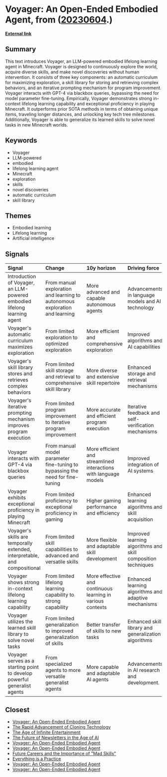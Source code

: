 # __Voyager: An Open-Ended Embodied Agent__, from ([20230604](https://kghosh.substack.com/p/20230604).)

__[External link](https://voyager.minedojo.org/?utm_source=pocket_saves&utm_medium=email)__



## Summary

This text introduces Voyager, an LLM-powered embodied lifelong learning agent in Minecraft. Voyager is designed to continuously explore the world, acquire diverse skills, and make novel discoveries without human intervention. It consists of three key components: an automatic curriculum for maximizing exploration, a skill library for storing and retrieving complex behaviors, and an iterative prompting mechanism for program improvement. Voyager interacts with GPT-4 via blackbox queries, bypassing the need for model parameter fine-tuning. Empirically, Voyager demonstrates strong in-context lifelong learning capability and exceptional proficiency in playing Minecraft. It outperforms prior SOTA methods in terms of obtaining unique items, traveling longer distances, and unlocking key tech tree milestones. Additionally, Voyager is able to generalize its learned skills to solve novel tasks in new Minecraft worlds.

## Keywords

* Voyager
* LLM-powered
* embodied
* lifelong learning agent
* Minecraft
* exploration
* skills
* novel discoveries
* automatic curriculum
* skill library

## Themes

* Embodied learning
* Lifelong learning
* Artificial intelligence

## Signals

| Signal                                                                     | Change                                                                        | 10y horizon                                                      | Driving force                                                 |
|:---------------------------------------------------------------------------|:------------------------------------------------------------------------------|:-----------------------------------------------------------------|:--------------------------------------------------------------|
| Introduction of Voyager, an LLM-powered embodied lifelong learning agent   | From manual exploration and learning to autonomous exploration and learning   | More advanced and capable autonomous agents                      | Advancements in language models and AI technology             |
| Voyager's automatic curriculum maximizes exploration                       | From limited exploration to optimized exploration                             | More efficient and comprehensive exploration                     | Improved algorithms and AI capabilities                       |
| Voyager's skill library stores and retrieves complex behaviors             | From limited skill storage and retrieval to comprehensive skill library       | More diverse and extensive skill repertoire                      | Enhanced storage and retrieval mechanisms                     |
| Voyager's iterative prompting mechanism improves program execution         | From limited program improvement to iterative program improvement             | More accurate and efficient program execution                    | Iterative feedback and self-verification mechanisms           |
| Voyager interacts with GPT-4 via blackbox queries                          | From manual model parameter fine-tuning to bypassing the need for fine-tuning | More efficient and streamlined interactions with language models | Improved integration of AI systems                            |
| Voyager exhibits exceptional proficiency in playing Minecraft              | From limited proficiency to exceptional proficiency in gaming                 | Higher gaming performance and efficiency                         | Enhanced learning algorithms and skill acquisition            |
| Voyager's skills are temporally extended, interpretable, and compositional | From limited skill capabilities to advanced and versatile skills              | More flexible and adaptable skill development                    | Improved learning algorithms and skill composition techniques |
| Voyager shows strong in-context lifelong learning capability               | From limited lifelong learning capability to strong capability                | More effective and continuous learning in various contexts       | Enhanced learning algorithms and adaptive mechanisms          |
| Voyager utilizes the learned skill library to solve novel tasks            | From limited generalization to improved generalization of skills              | Better transfer of skills to new tasks                           | Enhanced skill library and generalization algorithms          |
| Voyager serves as a starting point to develop powerful generalist agents   | From specialized agents to more versatile generalist agents                   | More capable and adaptable AI agents                             | Advancements in AI research and development.                  |

## Closest

* [Voyager: An Open-Ended Embodied Agent](8af9bffc11d191445956ffcef1627c38)
* [The Rapid Advancement of Cloning Technology](3827e85d7b233b583bd7e01c435cf758)
* [The Age of Infinite Entertainment](63f1bb42da49c95b95587a4e15740fcb)
* [The Future of Newsletters in the Age of AI](36708cd749aea907043cfc74cbaa3847)
* [Voyager: An Open-Ended Embodied Agent](8af9bffc11d191445956ffcef1627c38)
* [Voyager: An Open-Ended Embodied Agent](8af9bffc11d191445956ffcef1627c38)
* [Future Careers and the Importance of "Mad Skills"](572ff244f383344150f88e74397cc5de)
* [Everything is a Practice](a81f85f066b0093553fc39638d3e0559)
* [Voyager: An Open-Ended Embodied Agent](8af9bffc11d191445956ffcef1627c38)
* [Voyager: An Open-Ended Embodied Agent](8af9bffc11d191445956ffcef1627c38)